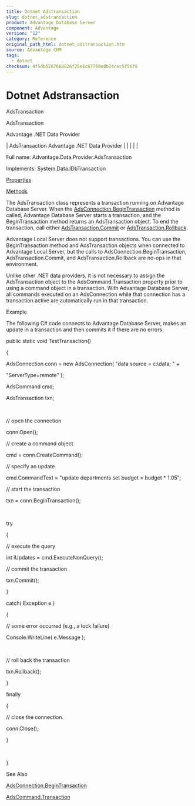 ```yaml
---
title: Dotnet Adstransaction
slug: dotnet_adstransaction
product: Advantage Database Server
component: Advantage
version: "12"
category: Reference
original_path_html: dotnet_adstransaction.htm
source: Advantage CHM
tags:
  - dotnet
checksum: 4f5db5267668826f25e1c67760e8b24cec5f56f6
---
```


# Dotnet Adstransaction

AdsTransaction

AdsTransaction

Advantage .NET Data Provider

| AdsTransaction  Advantage .NET Data Provider |  |  |  |  |

Full name: Advantage.Data.Provider.AdsTransaction

Implements: System.Data.IDbTransaction

[Properties](dotnet_adstransaction_properties.md)

[Methods](dotnet_adstransaction_methods.md)

The AdsTransaction class represents a transaction running on Advantage Database Server. When the [AdsConnection.BeginTransaction](dotnet_adsconnection_begintransaction_.md) method is called, Advantage Database Server starts a transaction, and the BeginTransaction method returns an AdsTransaction object. To end the transaction, call either [AdsTransaction.Commit](dotnet_adstransaction_commit.md) or [AdsTransaction.Rollback](dotnet_adstransaction_rollback.md).

Advantage Local Server does not support transactions. You can use the BeginTransaction method and AdsTransaction objects when connected to Advantage Local Server, but the calls to AdsConnection.BeginTransaction, AdsTransaction.Commit, and AdsTransaction.Rollback are no-ops in that environment.

Unlike other .NET data providers, it is not necessary to assign the AdsTransaction object to the AdsCommand.Transaction property prior to using a command object in a transaction. With Advantage Database Server, all commands executed on an AdsConnection while that connection has a transaction active are automatically run in that transaction.

Example

The following C# code connects to Advantage Database Server, makes an update in a transaction and then commits it if there are no errors.

public static void TestTransaction()

{

AdsConnection conn = new AdsConnection( "data source = c:\\data; " +

"ServerType=remote" );

AdsCommand cmd;

AdsTransaction txn;

 

// open the connection

conn.Open();

// create a command object

cmd = conn.CreateCommand();

// specify an update

cmd.CommandText = "update departments set budget = budget \* 1.05";

// start the transaction

txn = conn.BeginTransaction();

 

try

{

// execute the query

int iUpdates = cmd.ExecuteNonQuery();

// commit the transaction

txn.Commit();

}

catch( Exception e )

{

// some error occurred (e.g., a lock failure)

Console.WriteLine( e.Message );

 

// roll back the transaction

txn.Rollback();

}

finally

{

// close the connection.

conn.Close();

}

 

}

See Also

[AdsConnection.BeginTransaction](dotnet_adsconnection_begintransaction_.md)

[AdsCommand.Transaction](dotnet_adscommand_transaction.md)
